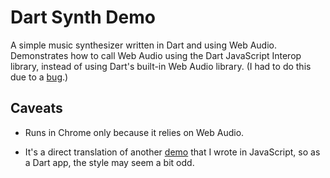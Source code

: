 # Dart Synth Demo #

A simple music synthesizer written in Dart and using Web Audio. Demonstrates how to call
Web Audio using the Dart JavaScript Interop library, instead of using Dart's built-in
Web Audio library. (I had to do this due to a [bug][1].)

## Caveats

* Runs in Chrome only because it relies on Web Audio.

* It's a direct translation of another [demo][2] that I wrote in JavaScript, so as a Dart
app, the style may seem a bit odd.

[1]: https://code.google.com/p/dart/issues/detail?id=9739
[2]: https://github.com/skybrian/midiplayer
